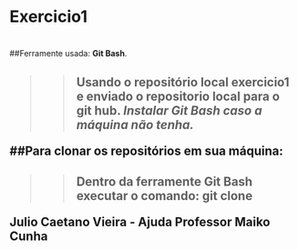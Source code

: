 # Exercicio1 <h1>
##Ferramente usada: **Git Bash**.<h2>
>>Usando o repositório local exercicio1 e 
enviado o repositorio local para o git hub.
*Instalar Git Bash caso a máquina não tenha.*

##Para clonar os repositórios em sua máquina: <h2>
>> Dentro da ferramente Git Bash executar o comando:
git clone 


Julio Caetano Vieira - Ajuda Professor Maiko Cunha

